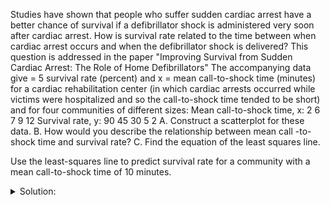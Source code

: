 Studies have shown that people who suffer sudden cardiac arrest have a better chance of survival if a defibrillator shock is administered very soon after cardiac arrest. How is survival rate related to the time between when cardiac arrest occurs and when the defibrillator shock is delivered? This question is addressed in the paper "Improving Survival from Sudden Cardiac Arrest: The Role of Home Defibrillators" The
accompanying data give = 5 survival rate (percent) and x = mean call-to-shock time (minutes) for a cardiac
rehabilitation center (in which cardiac arrests occurred while victims were hospitalized and so the call-to-shock time tended to be short) and for four communities of different sizes:
Mean call-to-shock time, x: 2 6 7 9 12
Survival rate, y: 90 45 30 5 2
A. Construct a scatterplot for these data. 
B. How would you describe the relationship between mean call -to-shock time and survival rate?
C. Find the equation of the least squares line.

Use the least-squares line to predict survival rate for a community with a mean call-to-shock time of 10 minutes.


<details>

<summary>Solution:</summary>

#### The Dateset:

| $x$ (Mean call-to-shock) |  
| ------------- |  
| 2 , 6, 7,  9,  12  | 

| $y$ (Survival rate) |  
| ------------- |  
| 90, 45, 30, 5, 2  |

- $x$ is the indepentant variable
- $y$ is the depentant variable

A. Scatterplot:

![alt text](image.png)

B. The relationship between mean call-to-shock time and survival rate is negative.

C. The equation of the least squares line is:

$$
𝑦 = a𝑥 + b
$$

So, with a mean call-to-shock time of 10 minutes $y$

$$
𝑦 = −9.30(10) + 101.33 = 8.33
$$



</details>